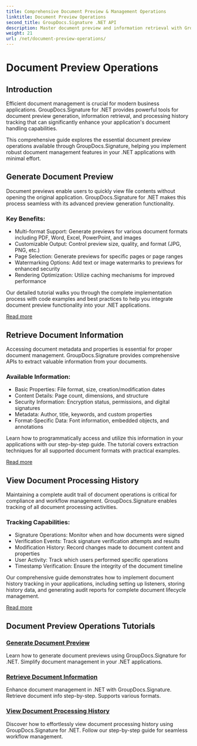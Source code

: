 ```yaml
---
title: Comprehensive Document Preview & Management Operations
linktitle: Document Preview Operations
second_title: GroupDocs.Signature .NET API
description: Master document preview and information retrieval with GroupDocs.Signature for .NET. Learn to generate previews, extract metadata, and track document history in your applications.
weight: 21
url: /net/document-preview-operations/
---
```


# Document Preview Operations

## Introduction

Efficient document management is crucial for modern business applications. GroupDocs.Signature for .NET provides powerful tools for document preview generation, information retrieval, and processing history tracking that can significantly enhance your application's document handling capabilities.

This comprehensive guide explores the essential document preview operations available through GroupDocs.Signature, helping you implement robust document management features in your .NET applications with minimal effort.

## Generate Document Preview

Document previews enable users to quickly view file contents without opening the original application. GroupDocs.Signature for .NET makes this process seamless with its advanced preview generation functionality.

### Key Benefits:
- Multi-format Support: Generate previews for various document formats including PDF, Word, Excel, PowerPoint, and images
- Customizable Output: Control preview size, quality, and format (JPG, PNG, etc.)
- Page Selection: Generate previews for specific pages or page ranges
- Watermarking Options: Add text or image watermarks to previews for enhanced security
- Rendering Optimization: Utilize caching mechanisms for improved performance

Our detailed tutorial walks you through the complete implementation process with code examples and best practices to help you integrate document preview functionality into your .NET applications.

[Read more](./generate-document-preview/)

## Retrieve Document Information

Accessing document metadata and properties is essential for proper document management. GroupDocs.Signature provides comprehensive APIs to extract valuable information from your documents.

### Available Information:
- Basic Properties: File format, size, creation/modification dates
- Content Details: Page count, dimensions, and structure
- Security Information: Encryption status, permissions, and digital signatures
- Metadata: Author, title, keywords, and custom properties
- Format-Specific Data: Font information, embedded objects, and annotations

Learn how to programmatically access and utilize this information in your applications with our step-by-step guide. The tutorial covers extraction techniques for all supported document formats with practical examples.

[Read more](./retrieve-document-information/)

## View Document Processing History

Maintaining a complete audit trail of document operations is critical for compliance and workflow management. GroupDocs.Signature enables tracking of all document processing activities.

### Tracking Capabilities:
- Signature Operations: Monitor when and how documents were signed
- Verification Events: Track signature verification attempts and results
- Modification History: Record changes made to document content and properties
- User Activity: Track which users performed specific operations
- Timestamp Verification: Ensure the integrity of the document timeline

Our comprehensive guide demonstrates how to implement document history tracking in your applications, including setting up listeners, storing history data, and generating audit reports for complete document lifecycle management.

[Read more](./view-document-processing-history/)

## Document Preview Operations Tutorials

### [Generate Document Preview](./generate-document-preview/)
Learn how to generate document previews using GroupDocs.Signature for .NET. Simplify document management in your .NET applications.

### [Retrieve Document Information](./retrieve-document-information/)
Enhance document management in .NET with GroupDocs.Signature. Retrieve document info step-by-step. Supports various formats.

### [View Document Processing History](./view-document-processing-history/)
Discover how to effortlessly view document processing history using GroupDocs.Signature for .NET. Follow our step-by-step guide for seamless workflow management.
